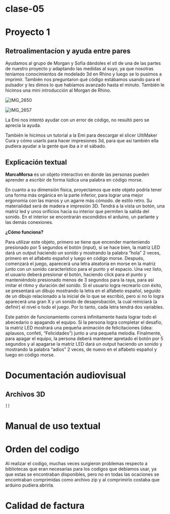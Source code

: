 # clase-05

# Proyecto 1

## Retroalimentacíon y ayuda entre pares

Ayudamos al grupo de Morgan y Sofía dándoles el stl de una de las partes de nuestro proyecto y adaptando las medidas al suyo, ya que nosotras teníamos conocimientos de modelado 3d en Rhino y luego se lo pusimos a imprimir. También nos preguntaron qué código estábamos usando para el pulsador y les dimos lo que habíamos avanzado hasta el minuto. También le hicimos una mini introducción al Morgan de Rhino.

![IMG_2650](https://github.com/user-attachments/assets/3c6372e4-7ca7-4cd1-a118-e5f344e84487)

![IMG_2657](https://github.com/user-attachments/assets/313a4652-a228-4987-bc4c-3733af3ddbec)

La Emi nos intentó ayudar con un error de código, no resultó pero se aprecia la ayuda.

También le hicimos un tutorial a la Emi para descargar el slicer UltiMaker Cura y cómo usarlo para hacer impresiones 3d, para que así también ella pudiera ayudar a la gente que iba a ir el sábado.

## Explicación textual

**MarcaMorsa** es un objeto interactivo en donde las personas pueden aprender a escribir de forma lúdica una palabra en código morse.

En cuanto a su dimensión física, proyectamos que este objeto podría tener una forma más orgánica en la parte inferior, para lograr una mejor ergonomía con las manos y un agarre más cómodo. de estilo retro. Su materialidad será de madera e impresión 3D. Tendrá a la vista un botón, una matriz led y unos orificios hacia su interior que permiten la salida del sonido. En el interior se encontrarán escondidos el arduino, un parlante y las demás conexiones. 

**¿Cómo funciona?**

Para utilizar este objeto, primero se tiene que encender manteniendo presionado por 5 segundos el botón (input), si se hace bien, la matriz LED dará un output haciendo un sonido y mostrando la palabra “hola” 2 veces, primero en el alfabeto español y luego en código morse. Después, comenzará el juego,  aparecerá una letra aleatoria en morse en la matriz junto con un sonido característico para el punto y el espacio. Una vez listo, el usuario deberá presionar el botón, haciendo click para el punto y manteniéndolo presionado menos de 3 segundos para la raya, para así imitar el ritmo y duración del sonido. Si el usuario logra recrearlo con éxito, se presentará un dibujo mostrando la letra en el alfabeto español, seguido de un dibujo relacionado a la inicial de lo que se escribió, pero si no lo logra aparecerá una gran X y un sonido de desaprobación, la cual reiniciará (a definir) el nivel o todo el juego. Por lo tanto, cada letra tendrá dos variables.

Este patrón de funcionamiento correrá infinitamente hasta lograr todo el abecedario o apagando el equipo. Si la persona logra completar el desafío, la matriz LED mostrará una pequeña animación de felicitaciones (idea: aplausos, confeti, “Felicidades”) junto a una pequeña melodía. Finalmente, para apagar el equipo, la persona deberá mantener apretado el botón por 5 segundos y al apagarse la matriz LED dará un output haciendo un sonido y mostrando la palabra “adios” 2 veces, de nuevo en el alfabeto español y luego en código morse. 

# Documentación audiovisual

## Archivos 3D

```stl
[]
```

# Manual de uso textual

# Orden del codigo

Al realizar el codigo, muchas veces surgieron problemas respecto a bibliotecas que eran necesarias para los codigos que debiamos usar, ya que estas se encontraban disponibles, pero no en todas las ocaciones se encontraban comprimidas como archivo zip y al comprimirlo costaba que arduino pudiera abrirla.
# Calidad de factura
